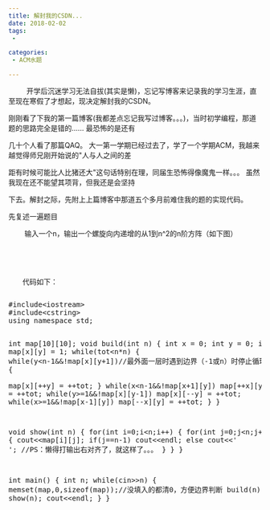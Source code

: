 ```yaml
---
title: 解封我的CSDN...
date: 2018-02-02
tags:
 - 

categories:
 - ACM水题

---
```



<p style="text-indent:32px"><span style="white-space:pre">&nbsp;</span>开学后沉迷学习无法自拔(其实是懒)，忘记写博客来记录我的学习生涯，直至现在寒假了才想起，现决定解封我的CSDN。</p>
<p>刚刚看了下我的第一篇博客(我都差点忘记我写过博客。。。)，当时初学编程，那道题的思路完全是错的...... 最恐怖的是还有</p>
<p>几十个人看了那篇QAQ。 大一第一学期已经过去了，学了一个学期ACM，我越来越觉得师兄刚开始说的&quot;人与人之间的差</p>
<p>距有时候可能比人比猪还大&quot;这句话特别在理，同届生恐怖得像魔&#39740;一样。。。 虽然我现在还不能望其项背，但我还是会坚持</p>
<p>下去。解封之际，先附上上篇博客中那道五个多月前难住我的题的实现代码。</p>
<p>先复述一遍题目</p>
<p><span class="space" style="white-space:pre; display:inline-block; text-indent:2em; line-height:inherit">&nbsp;输入一个n，输出一个螺旋向内递增的从1到n^2的n阶方阵（如下图）</span></p>
<p><span class="space" style="white-space:pre; display:inline-block; text-indent:2em; line-height:inherit"><br>
</span></p>
<p><span class="space" style="white-space:pre; display:inline-block; text-indent:2em; line-height:inherit"><img src="https://img-blog.csdn.net/20180202224445280?watermark/2/text/aHR0cDovL2Jsb2cuY3Nkbi5uZXQvQXBhbGVfOA==/font/5a6L5L2T/fontsize/400/fill/I0JBQkFCMA==/dissolve/70/gravity/SouthEast" alt=""></span></p>
<p><span class="space" style="white-space:pre; display:inline-block; text-indent:2em; line-height:inherit"><span style="text-indent:2em">代码如下：</span></span></p>
<p><span class="space" style="white-space:pre; display:inline-block; text-indent:2em; line-height:inherit"></span><pre name="code" class="cpp">#include&lt;iostream&gt;
#include&lt;cstring&gt;
using namespace std;

int map[10][10];
void build(int n)
{ 
    int x = 0;
    int y = 0;
    int tot = map[x][y] = 1;
    while(tot&lt;n*n)
    {
        while(y&lt;n-1&amp;&amp;!map[x][y+1])//最外面一层时遇到边界（-1或n）时停止循环，内层遇到下一个位置为非0(即外层数字已填入)时停止循环 
        {						   
        	map[x][++y] = ++tot;
		}
        while(x&lt;n-1&amp;&amp;!map[x+1][y])
            map[++x][y] = ++tot;
        while(y&gt;=1&amp;&amp;!map[x][y-1])
            map[x][--y] = ++tot;
        while(x&gt;=1&amp;&amp;!map[x-1][y])
            map[--x][y] = ++tot;
    }
}


void show(int n)
{
    for(int i=0;i&lt;n;i++)
    {
        for(int j=0;j&lt;n;j++)
        {
            cout&lt;&lt;map[i][j];
            if(j==n-1)
                cout&lt;&lt;endl;
            else
                cout&lt;&lt;' ';
            //PS：懒得打输出右对齐了，就这样了。。。 
        }
    }
}


int main()
{
    int n;
    while(cin&gt;&gt;n)
    {
        memset(map,0,sizeof(map));//没填入的都清0，方便边界判断 
        build(n);
        show(n);
        cout&lt;&lt;endl; 
    }
}</pre><br>
</p>
<p style="text-align:center; text-indent:32px"><span style="white-space:pre"><br>
</span></p>
<p style="text-align:center; text-indent:32px"><span style="white-space:pre"><br>
</span></p>
<p style="text-align:center; text-indent:32px"><span style="white-space:pre"><br>
</span></p>
<br>
<br>
<p></p>

